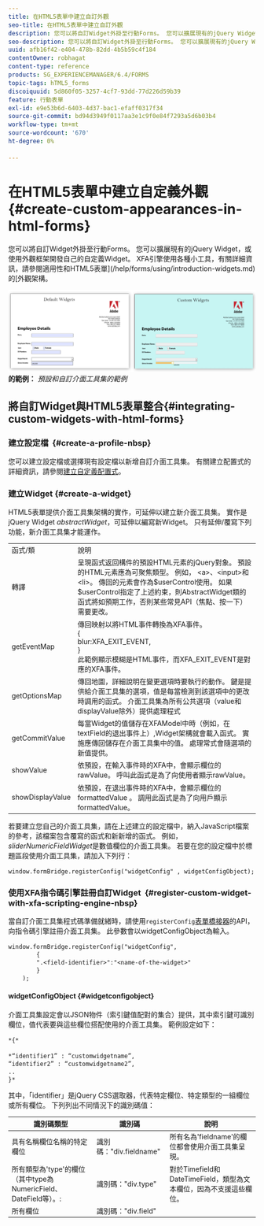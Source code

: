 ```yaml
---
title: 在HTML5表單中建立自訂外觀
seo-title: 在HTML5表單中建立自訂外觀
description: 您可以將自訂Widget外掛至行動Forms。 您可以擴展現有的jQuery Widget，或開發您自己的自訂Widget。
seo-description: 您可以將自訂Widget外掛至行動Forms。 您可以擴展現有的jQuery Widget，或開發您自己的自訂Widget。
uuid: afb16f42-e404-478b-82dd-4b5b59c4f184
contentOwner: robhagat
content-type: reference
products: SG_EXPERIENCEMANAGER/6.4/FORMS
topic-tags: hTML5_forms
discoiquuid: 5d860f05-3257-4cf7-93dd-77d226d59b39
feature: 行動表單
exl-id: e9e53b6d-6403-4d37-bac1-efaff0317f34
source-git-commit: bd94d3949f0117aa3e1c9f0e84f7293a5d6b03b4
workflow-type: tm+mt
source-wordcount: '670'
ht-degree: 0%

---
```


# 在HTML5表單中建立自定義外觀{#create-custom-appearances-in-html-forms}

您可以將自訂Widget外掛至行動Forms。 您可以擴展現有的jQuery Widget，或使用外觀框架開發自己的自定義Widget。 XFA引擎使用各種小工具，有關詳細資訊，請參閱適用性和HTML5表單](/help/forms/using/introduction-widgets.md)的[外觀架構。

![預設和自訂介面工具集](assets/custom-widgets.jpg)
**的範例：** *預設和自訂介面工具集的範例*

## 將自訂Widget與HTML5表單整合{#integrating-custom-widgets-with-html-forms}

### 建立設定檔  {#create-a-profile-nbsp}

您可以建立設定檔或選擇現有設定檔以新增自訂介面工具集。 有關建立配置式的詳細資訊，請參閱[建立自定義配置式](/help/forms/using/custom-profile.md)。

### 建立Widget {#create-a-widget}

HTML5表單提供介面工具集架構的實作，可延伸以建立新介面工具集。 實作是jQuery Widget *abstractWidget*，可延伸以編寫新Widget。 只有延伸/覆寫下列功能，新介面工具集才能運作。

<table> 
 <tbody> 
  <tr> 
   <td>函式/類</td> 
   <td>說明</td> 
  </tr> 
  <tr> 
   <td>轉譯</td> 
   <td>呈現函式返回構件的預設HTML元素的jQuery對象。 預設的HTML元素應為可聚焦類型。 例如， &lt;a&gt;、&lt;input&gt;和&lt;li&gt;。 傳回的元素會作為$userControl使用。 如果$userControl指定了上述約束，則AbstractWidget類的函式將如預期工作，否則某些常見API（焦點、按一下）需要更改。 </td> 
  </tr> 
  <tr> 
   <td>getEventMap</td> 
   <td>傳回映射以將HTML事件轉換為XFA事件。 <br /> {<br /> blur:XFA_EXIT_EVENT,<br /> }<br /> 此範例顯示模糊是HTML事件，而XFA_EXIT_EVENT是對應的XFA事件。 </td> 
  </tr> 
  <tr> 
   <td>getOptionsMap</td> 
   <td>傳回地圖，詳細說明在變更選項時要執行的動作。 鍵是提供給介面工具集的選項，值是每當檢測到該選項中的更改時調用的函式。 介面工具集為所有公共選項（value和displayValue除外）提供處理程式</td> 
  </tr> 
  <tr> 
   <td>getCommitValue</td> 
   <td>每當Widget的值儲存在XFAModel中時（例如，在textField的退出事件上）,Widget架構就會載入函式。 實施應傳回儲存在介面工具集中的值。 處理常式會隨選項的新值提供。</td> 
  </tr> 
  <tr> 
   <td>showValue</td> 
   <td>依預設，在輸入事件時的XFA中，會顯示欄位的rawValue。 呼叫此函式是為了向使用者顯示rawValue。 </td> 
  </tr> 
  <tr> 
   <td>showDisplayValue</td> 
   <td>依預設，在退出事件時的XFA中，會顯示欄位的formattedValue 。 調用此函式是為了向用戶顯示formattedValue。 </td> 
  </tr> 
 </tbody> 
</table>

若要建立您自己的介面工具集，請在上述建立的設定檔中，納入JavaScript檔案的參考，該檔案包含覆寫的函式和新新增的函式。 例如， *sliderNumericFieldWidget*&#x200B;是數值欄位的介面工具集。 若要在您的設定檔中於標題區段使用介面工具集，請加入下列行：

```
window.formBridge.registerConfig("widgetConfig" , widgetConfigObject);
```

### 使用XFA指令碼引擎註冊自訂Widget  {#register-custom-widget-with-xfa-scripting-engine-nbsp}

當自訂介面工具集程式碼準備就緒時，請使用`registerConfig`[表單橋接器](/help/forms/using/form-bridge-apis.md)的API，向指令碼引擎註冊介面工具集。 此參數會以widgetConfigObject為輸入。

```
window.formBridge.registerConfig("widgetConfig",
        {
        ".<field-identifier>":"<name-of-the-widget>"
        }
    );
```

#### widgetConfigObject {#widgetconfigobject}

介面工具集設定會以JSON物件（索引鍵值配對的集合）提供，其中索引鍵可識別欄位，值代表要與這些欄位搭配使用的介面工具集。 範例設定如下：

```
*{*

*“identifier1” : “customwidgetname”,  
“identifier2” : “customwidgetname2”,  
..  
}*
```

其中，「identifier」是jQuery CSS選取器，代表特定欄位、特定類型的一組欄位或所有欄位。 下列列出不同情況下的識別碼值：

| 識別碼類型 | 識別碼 | 說明 |
|---|---|---|
| 具有名稱欄位名稱的特定欄位 | 識別碼：&quot;div.fieldname&quot; | 所有名為&#39;fieldname&#39;的欄位都會使用介面工具集呈現。 |
| 所有類型為&#39;type&#39;的欄位（其中type為NumericField、DateField等）。: | 識別碼：&quot;div.type&quot; | 對於Timefield和DateTimeField，類型為文本欄位，因為不支援這些欄位。 |
| 所有欄位 | 識別碼：&quot;div.field&quot; |  |
